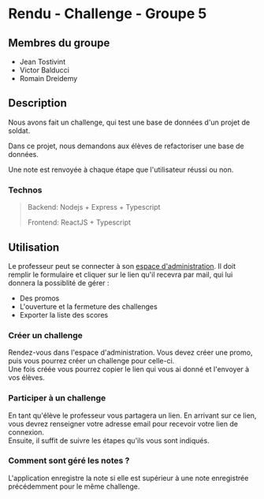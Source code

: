 # Rendu - Challenge - Groupe 5

## Membres du groupe

- Jean Tostivint
- Victor Balducci
- Romain Dreidemy

## Description
Nous avons fait un challenge, qui test une base de données d'un projet de soldat.

Dans ce projet, nous demandons aux élèves de refactoriser une base de données.

Une note est renvoyée à chaque étape que l'utilisateur réussi ou non.

### Technos

> Backend: Nodejs + Express + Typescript
>
> Frontend: ReactJS + Typescript  

## Utilisation

Le professeur peut se connecter à son [espace d'administration](https://soft-dango-11d268.netlify.app/admin/login).
Il doit remplir le formulaire et cliquer sur le lien qu'il recevra par mail, qui lui donnera la possiblité de gérer :

- Des promos
- L'ouverture et la fermeture des challenges
- Exporter la liste des scores

### Créer un challenge

Rendez-vous dans l'espace d'administration. Vous devez créer une promo, puis vous pourrez créer un challenge pour celle-ci.  
Une fois créée vous pourrez copier le lien qui vous ai donné et l'envoyer à vos élèves.

### Participer à un challenge

En tant qu'élève le professeur vous partagera un lien. En arrivant sur ce lien, vous devrez renseigner votre adresse email pour recevoir votre lien de connexion.  
Ensuite, il suffit de suivre les étapes qu'ils vous sont indiqués.

### Comment sont géré les notes ?

L'application enregistre la note si elle est supérieur à une note enregistrée précédemment pour le même challenge.

